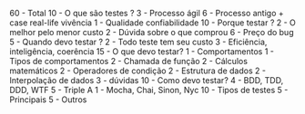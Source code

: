 60 - Total
  10 - O que são testes ? 
    3 - Processo ágil 
    6 - Processo antigo + case real-life vivência 
    1 - Qualidade confiabilidade
  10 - Porque testar ?
    2 - O melhor pelo menor custo
    2 - Dúvida sobre o que comprou
    6 - Preço do bug
  5 - Quando devo testar ?
    2 - Todo teste tem seu custo
    3 - Eficiência, inteligência, coerência
  15 - O que devo testar?
    1 - Comportamentos
    1 - Tipos de comportamentos
    2 - Chamada de função
    2 - Cálculos matemáticos
    2 - Operadores de condição
    2 - Estrutura de dados
    2 - Interpolação de dados
    3 - dúvidas
  10 - Como devo testar?
    4 - BDD, TDD, DDD, WTF
    5 - Triple A
    1 - Mocha, Chai, Sinon, Nyc
  10 - Tipos de testes
    5 - Principais
    5 - Outros
